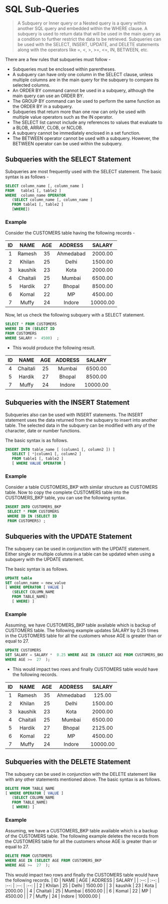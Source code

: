 # SQL Sub-Queries

> A Subquery or Inner query or a Nested query is a query within another SQL query and embedded within the WHERE clause.
> A subquery is used to return data that will be used in the main query as a condition to further restrict the data to be retrieved.
> Subqueries can be used with the SELECT, INSERT, UPDATE, and DELETE statements along with the operators like =, <, >, >=, <=, IN, BETWEEN, etc.

There are a few rules that subqueries must follow -
-   Subqueries must be enclosed within parentheses.
-   A subquery can have only one column in the SELECT clause, unless multiple columns are in the main query for the subquery to compare its selected columns.
-   An ORDER BY command cannot be used in a subquery, although the main query can use an ORDER BY. 
-   The GROUP BY command can be used to perform the same function as the ORDER BY in a subquery.
-   Subqueries that return more than one row can only be used with multiple value operators such as the IN operator.
-   The SELECT list cannot include any references to values that evaluate to a BLOB, ARRAY, CLOB, or NCLOB.
-   A subquery cannot be immediately enclosed in a set function.
-   The BETWEEN operator cannot be used with a subquery. However, the BETWEEN operator can be used within the subquery.

## Subqueries with the SELECT Statement
Subqueries are most frequently used with the SELECT statement. The basic syntax is as follows -
```sql
SELECT column_name [, column_name ]
FROM   table1 [, table2 ]
WHERE  column_name OPERATOR
   (SELECT column_name [, column_name ]
   FROM table1 [, table2 ]
   [WHERE])
```

### Example
Consider the CUSTOMERS table having the following records -

| ID | NAME | AGE | ADDRESS | SALARY |
| :--: | :--: | :--: | :--: | :--: |
|  1  |  Ramesh  |  35  |  Ahmedabad  |  2000.00  |  
|  2  |  Khilan  |  25  |  Delhi  |  1500.00  |  
|  3  | kaushik |  23  |  Kota  |  2000.00  |  
|  4  |  Chaitali  |  25  |  Mumbai  |  6500.00  |  
|  5  |  Hardik  |  27  |  Bhopal  |  8500.00  |  
|  6  |  Komal  |  22  | MP |  4500.00  |  
|  7  |  Muffy  |  24  |  Indore  |  10000.00  |

Now, let us check the following subquery with a SELECT statement.
```sql
SELECT * FROM CUSTOMERS
WHERE ID IN (SELECT ID
FROM CUSTOMERS
WHERE SALARY >  4500)  ;
```

- This would produce the following result.

| ID | NAME     | AGE | ADDRESS | SALARY   |
| :--: | :--: | :--: | :--: | :--: |
|  4 | Chaitali |  25 | Mumbai  |  6500.00 |
|  5 | Hardik   |  27 | Bhopal  |  8500.00 |
|  7 | Muffy    |  24 | Indore  | 10000.00 |


## Subqueries with the INSERT Statement
Subqueries also can be used with INSERT statements. The INSERT statement uses the data returned from the subquery to insert into another table. 
The selected data in the subquery can be modified with any of the character, date or number functions.

The basic syntax is as follows.
```sql
INSERT INTO table_name [ (column1 [, column2 ]) ]
   SELECT [ *|column1 [, column2 ]
   FROM table1 [, table2 ]
   [ WHERE VALUE OPERATOR ]
```

### Example

Consider a table CUSTOMERS_BKP with similar structure as CUSTOMERS table. 
Now to copy the complete CUSTOMERS table into the CUSTOMERS_BKP table, you can use the following syntax.
```sql
INSERT INTO CUSTOMERS_BKP
 SELECT * FROM CUSTOMERS
 WHERE ID IN (SELECT ID
 FROM CUSTOMERS) ;
```

## Subqueries with the UPDATE Statement
The subquery can be used in conjunction with the UPDATE statement. 
Either single or multiple columns in a table can be updated when using a subquery with the UPDATE statement.

The basic syntax is as follows.
```sql
UPDATE table
SET column_name = new_value
[ WHERE OPERATOR [ VALUE ]
   (SELECT COLUMN_NAME
   FROM TABLE_NAME)
   [ WHERE) ]
```

### Example

Assuming, we have CUSTOMERS_BKP table available which is backup of CUSTOMERS table. The following example updates SALARY by 0.25 times in the CUSTOMERS table for all the customers whose AGE is greater than or equal to 27.
```sql
UPDATE CUSTOMERS
SET SALARY = SALARY *  0.25 WHERE AGE IN (SELECT AGE FROM CUSTOMERS_BKP
WHERE AGE >=  27  );
```

- This would impact two rows and finally CUSTOMERS table would have the following records.


| ID | NAME     | AGE | ADDRESS   | SALARY   |
| :--: | :--: | :--: | :--: | :--: |
|  1 | Ramesh   |  35 | Ahmedabad |   125.00 |
|  2 | Khilan   |  25 | Delhi     |  1500.00 |
|  3 | kaushik  |  23 | Kota      |  2000.00 |
|  4 | Chaitali |  25 | Mumbai    |  6500.00 |
|  5 | Hardik   |  27 | Bhopal    |  2125.00 |
|  6 | Komal    |  22 | MP        |  4500.00 |
|  7 | Muffy    |  24 | Indore    | 10000.00 |


## Subqueries with the DELETE Statement

The subquery can be used in conjunction with the DELETE statement like with any other statements mentioned above.
The basic syntax is as follows.
```sql
DELETE FROM TABLE_NAME
[ WHERE OPERATOR [ VALUE ]
   (SELECT COLUMN_NAME
   FROM TABLE_NAME)
   [ WHERE) ]
```

### Example

Assuming, we have a CUSTOMERS_BKP table available which is a backup of the CUSTOMERS table. The following example deletes the records from the CUSTOMERS table for all the customers whose AGE is greater than or equal to 27.
```sql
DELETE FROM CUSTOMERS
WHERE AGE IN (SELECT AGE FROM CUSTOMERS_BKP
WHERE AGE >=  27  );
```
This would impact two rows and finally the CUSTOMERS table would have the following records.
| ID | NAME     | AGE | ADDRESS | SALARY   |
| :--: | :--: | :--: | :--: | :--: |
|  2 | Khilan   |  25 | Delhi   |  1500.00 |
|  3 | kaushik  |  23 | Kota    |  2000.00 |
|  4 | Chaitali |  25 | Mumbai  |  6500.00 |
|  6 | Komal    |  22 | MP      |  4500.00 |
|  7 | Muffy    |  24 | Indore  | 10000.00 |

